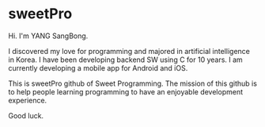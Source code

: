 # sweetPro

Hi. I'm YANG SangBong.

I discovered my love for programming and majored in artificial intelligence in Korea. 
I have been developing backend SW using C for 10 years. I am currently developing a mobile app for Android and iOS.

This is sweetPro github of Sweet Programming.
The mission of this github is to help people learning programming to have an enjoyable development experience.

Good luck.
